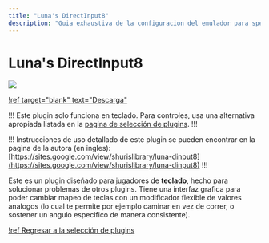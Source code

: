 ```yaml
---
title: "Luna's DirectInput8"
description: "Guia exhaustiva de la configuracion del emulador para speedruns de Super Mario 64" 
---
```


# Luna's DirectInput8

![](./img/luna.png)

[!ref target="blank" text="Descarga"](https://github.com/LunaticShiN3/Luna-DirectInput8/releases)

!!!
Este plugin solo funciona en teclado. Para controles, usa una alternativa apropiada listada en la [pagina de selección de plugins](plugin_setup.md#selección-de-plugins).
!!!

!!!
Instrucciones de uso detallado de este plugin se pueden encontrar en la pagina de la autora (en ingles): [https://sites.google.com/view/shurislibrary/luna-dinput8](https://sites.google.com/view/shurislibrary/luna-dinput8)
!!!

Este es un plugin diseñado para jugadores de **teclado**, hecho para solucionar problemas de otros plugins. Tiene una interfaz grafica para poder cambiar mapeo de teclas con un modificador flexible de valores analogos (lo cual te permite por ejemplo caminar en vez de correr, o sostener un angulo especifico de manera consistente).


[!ref Regresar a la selección de plugins](plugin_setup.md#selección-de-plugins)
